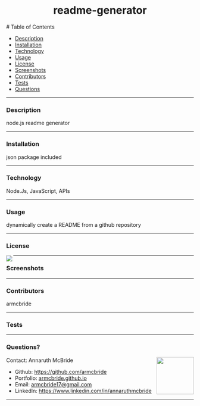 
  <h1 align= "center">readme-generator</h1> 
  <div># Table of Contents </div>
  <ul>
  <li><a href="#description">Description</a></li>  
  <li><a href="#installation">Installation</a></li> 
  <li><a href="#tech">Technology</a></li> 
  <li><a href="#usage">Usage</a></li> 
  <li><a href="#license">License</a></li>
  <li><a href="#screen">Screenshots</a></li> 
  <li><a href="#contributors">Contributors</a></li> 
  <li><a href="#tests">Tests</a></li>
  <li><a href="#questions">Questions</a></li>  
  </ul>
    <hr>
  <div id="description"><h3>Description</h3> </div>
  node.js readme generator
  <hr>
  <div id="installation"><h3>Installation</h3> </div>
  <p>json package included</p>
  <hr>
  <div id="tech"><h3>Technology</h3></div>           
  <p>Node.Js, JavaScript, APIs</p>
  <hr>
  <div id="usage"><h3>Usage</h3></div>
  <p>dynamically create a README from a github repository</p>  
  <hr>
  <div id="license"><h3>License</h3></div>
  <p><img align="left" src= "https://img.shields.io/badge/License-MIT-blue"></p>
  <hr>
  <div id="screen"><h3>Screenshots</h3></div>
  <p></p>
  <hr>
  <div id="contributors"><h3>Contributors</h3> </div>
  <p>armcbride</p> 
  <hr>
  <div id="tests"><h3>Tests</h3></div>
  <p></p>
  <hr>
  <div id="questions"><h3>Questions?</h3> </div>
  <img align="right" width="100" height="100" src="https://avatars3.githubusercontent.com/u/58277359?v=4">         
    Contact: Annaruth McBride       
  <ul>
  <li>Github: <a href= "https://github.com/armcbride">https://github.com/armcbride</a></li>
  <li>Portfolio: <a href= "armcbride.github.io">armcbride.github.io</a></li>
  <li>Email: <a href= "mailto:armcbride17@gmail.com">armcbride17@gmail.com</a> </li>     
  <li>LinkedIn: <a href= "https://www.linkedin.com/in/annaruthmcbride">https://www.linkedin.com/in/annaruthmcbride</a></li>
  </ul> 
  <hr>